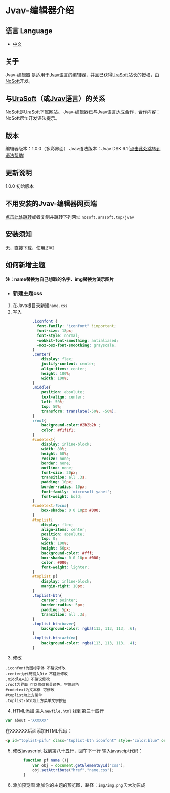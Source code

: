 # Jvav-编辑器介绍
## 语言 Language
- [中文](README.md)
## 关于
Jvav-编辑器 是适用于[Jvav语言](https://jvav.space/)的编辑器，并且已获得[UraSoft](https:urasoft.top)站长的授权，由[NoSoft](https:nosoft.urasoft.top)开发。
## 与[UraSoft](https:urasoft.top)（或[Jvav语言](https://jvav.space/)）的关系
[NoSoft](https:nosoft.urasoft.top)是[UraSoft](https:urasoft.top)下属网站。
Jvav-编辑器已与[Jvav语言](https://jvav.space/)达成合作，合作内容：NoSoft帮忙开发语法提示。
## 版本
编辑器版本：1.0.0（多彩界面）
Jvav语法版本：Jvav DSK 6.1([点击此处跳转到语法帮助](https://docs.jvav.space/))
## 更新说明
1.0.0 初始版本
## 不用安装的Jvav-编辑器网页端
[点击此处跳转](https:nosoft.urasoft.top/jvav)或者复制并跳转下列网址
`nosoft.urasoft.top/jvav`
## 安装须知
无，直接下载，使用即可
## 如何新增主题
#### 注：name替换为自己想取的名字、img替换为演示图片
- ### 新建主题css
1. 在Java根目录新建`name.css`
2. 写入
```css
			.iconfont {
			  font-family: "iconfont" !important;
			  font-size: 18px;
			  font-style: normal;
			  -webkit-font-smoothing: antialiased;
			  -moz-osx-font-smoothing: grayscale;
			}
			.center{
				display: flex;
				justify-content: center;
				align-items: center;
				height: 100%;
				width: 100%;
			}
			.middle{
				position: absolute;
				text-align: center;
				left: 50%;
				top: 50%;
				transform: translate(-50%, -50%);
			}
			:root{
				background-color:#2b2b2b ;
				color: #f1f1f1;
			}
			#codetext{
				display: inline-block;
				width: 80%;
				height: 60%;
				resize: none;
				border: none;
				outline: none;
				font-size: 20px;
				transition: all .3s;
				padding: 10px;
				border-radius: 10px;
				font-family: 'microsoft yahei';
				font-weight: bold;
			}
			#codetext:focus{
				box-shadow: 0 0 10px #000;
			}
			#toplist{
				display: flex;
				align-items: center;
				position: absolute;
				top: 0;
				width: 100%;
				height: 66px;
				background-color: #fff;
				box-shadow: 0 0 10px #000;
				color: #000;
				font-weight: lighter;
			}
			#toplist p{
				display: inline-block;
				margin-right: 10px;
			}
			.toplist-btn{
				cursor: pointer;
				border-radius: 5px;
				padding: 5px;
				transition: all .3s;
			}
			.toplist-btn:hover{
				background-color: rgba(113, 113, 113, .6);
			}
			.toplist-btn:active{
				background-color: rgba(113, 113, 113, .4);
			}
```
3. 修改
```
.iconfont为图标字体 不建议修改
.center为代码键入Div 不建议修改
.middle未知 不建议修改
:root为界面 可以修改背景颜色、字体颜色
#codetext为文本框 可修改
#toplist为上方菜单
.toplist-btn为上方菜单文字按钮
```
4. HTML添加
进入``newfile.html``
找到第三十四行
```javascript
var about ='XXXXXX'
```
在XXXXXX后面添加HTML代码：
```html
<p id="toplist-pifu" class="toplist-btn iconfont" style="color:blue" onclick="pf name ()"><img src="img.png" height="300px"/><br/>name</p>
```
5. 修改javascript
找到第八十五行，回车下一行
输入javascipt代码：
```javascript
        function pf name (){
            var obj = document.getElementById("css");
            obj.setAttribute("href","name.css");
		}
```
6. 添加预览图
添加你的主题的预览图，路径：`img/img.png`
7.大功告成
